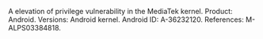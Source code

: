 A elevation of privilege vulnerability in the MediaTek kernel. Product: Android. Versions: Android kernel. Android ID: A-36232120. References: M-ALPS03384818.